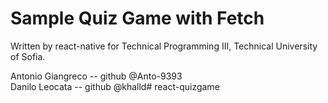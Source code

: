 # Sample Quiz Game with Fetch

Written by react-native for Technical Programming III, Technical University of Sofia.

Antonio Giangreco -- github @Anto-9393 <br>
Danilo Leocata -- github @khalld# react-quizgame
